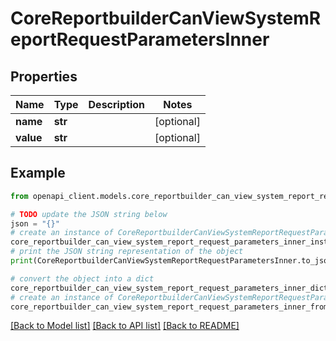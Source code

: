 # CoreReportbuilderCanViewSystemReportRequestParametersInner


## Properties

Name | Type | Description | Notes
------------ | ------------- | ------------- | -------------
**name** | **str** |  | [optional] 
**value** | **str** |  | [optional] 

## Example

```python
from openapi_client.models.core_reportbuilder_can_view_system_report_request_parameters_inner import CoreReportbuilderCanViewSystemReportRequestParametersInner

# TODO update the JSON string below
json = "{}"
# create an instance of CoreReportbuilderCanViewSystemReportRequestParametersInner from a JSON string
core_reportbuilder_can_view_system_report_request_parameters_inner_instance = CoreReportbuilderCanViewSystemReportRequestParametersInner.from_json(json)
# print the JSON string representation of the object
print(CoreReportbuilderCanViewSystemReportRequestParametersInner.to_json())

# convert the object into a dict
core_reportbuilder_can_view_system_report_request_parameters_inner_dict = core_reportbuilder_can_view_system_report_request_parameters_inner_instance.to_dict()
# create an instance of CoreReportbuilderCanViewSystemReportRequestParametersInner from a dict
core_reportbuilder_can_view_system_report_request_parameters_inner_from_dict = CoreReportbuilderCanViewSystemReportRequestParametersInner.from_dict(core_reportbuilder_can_view_system_report_request_parameters_inner_dict)
```
[[Back to Model list]](../README.md#documentation-for-models) [[Back to API list]](../README.md#documentation-for-api-endpoints) [[Back to README]](../README.md)


